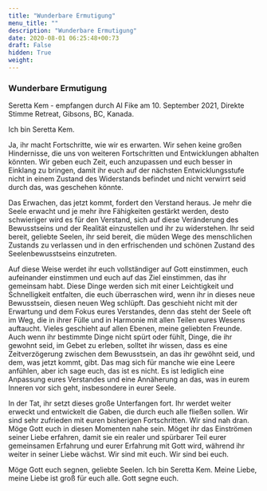 ```yaml
---
title: "Wunderbare Ermutigung"
menu_title: ""
description: "Wunderbare Ermutigung"
date: 2020-08-01 06:25:48+00:73
draft: False
hidden: True
weight:
---
```

### Wunderbare Ermutigung

Seretta Kem - empfangen durch Al Fike am 10. September 2021, Direkte Stimme Retreat, Gibsons, BC, Kanada.

Ich bin Seretta Kem.

Ja, ihr macht Fortschritte, wie wir es erwarten. Wir sehen keine großen Hindernisse, die uns von weiteren Fortschritten und Entwicklungen abhalten könnten. Wir geben euch Zeit, euch anzupassen und euch besser in Einklang zu bringen, damit ihr euch auf der nächsten Entwicklungsstufe nicht in einem Zustand des Widerstands befindet und nicht verwirrt seid durch das, was geschehen könnte.

Das Erwachen, das jetzt kommt, fordert den Verstand heraus. Je mehr die Seele erwacht und je mehr ihre Fähigkeiten gestärkt werden, desto schwieriger wird es für den Verstand, sich auf diese Veränderung des Bewusstseins und der Realität einzustellen und ihr zu widerstehen. Ihr seid bereit, geliebte Seelen, ihr seid bereit, die müden Wege des menschlichen Zustands zu verlassen und in den erfrischenden und schönen Zustand des Seelenbewusstseins einzutreten.

Auf diese Weise werdet ihr euch vollständiger auf Gott einstimmen, euch aufeinander einstimmen und euch auf das Ziel einstimmen, das ihr gemeinsam habt. Diese Dinge werden sich mit einer Leichtigkeit und Schnelligkeit entfalten, die euch überraschen wird, wenn ihr in dieses neue Bewusstsein, diesen neuen Weg schlüpft. Das geschieht nicht mit der Erwartung und dem Fokus eures Verstandes, denn das steht der Seele oft im Weg, die in ihrer Fülle und in Harmonie mit allen Teilen eures Wesens auftaucht. Vieles geschieht auf allen Ebenen, meine geliebten Freunde. Auch wenn ihr bestimmte Dinge nicht spürt oder fühlt, Dinge, die ihr gewohnt seid, im Gebet zu erleben, solltet ihr wissen, dass es eine Zeitverzögerung zwischen dem Bewusstsein, an das ihr gewöhnt seid, und dem, was jetzt kommt, gibt. Das mag sich für manche wie eine Leere anfühlen, aber ich sage euch, das ist es nicht. Es ist lediglich eine Anpassung eures Verstandes und eine Annäherung an das, was in eurem Inneren vor sich geht, insbesondere in eurer Seele.

In der Tat, ihr setzt dieses große Unterfangen fort. Ihr werdet weiter erweckt und entwickelt die Gaben, die durch euch alle fließen sollen. Wir sind sehr zufrieden mit euren bisherigen Fortschritten. Wir sind nah dran. Möge Gott euch in diesen Momenten nahe sein. Möget ihr das Einströmen seiner Liebe erfahren, damit sie ein realer und spürbarer Teil eurer gemeinsamen Erfahrung und eurer Erfahrung mit Gott wird, während ihr weiter in seiner Liebe wächst. Wir sind mit euch. Wir sind bei euch.

Möge Gott euch segnen, geliebte Seelen. Ich bin Seretta Kem. Meine Liebe, meine Liebe ist groß für euch alle. Gott segne euch.

